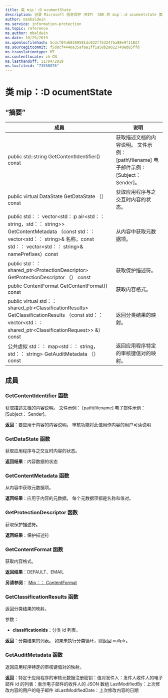 ```yaml
---
title: 类 mip：:D ocumentState
description: 记录 Microsoft 信息保护（MIP） SDK 的 mip：:d ocumentstate 类。
author: msmbaldwin
ms.service: information-protection
ms.topic: reference
ms.author: mbaldwin
ms.date: 10/29/2019
ms.openlocfilehash: 5cdcf04a68269581dc032f753247ba88e9f118d7
ms.sourcegitcommit: f5d8cf4440a35afaa1ff1a58b2a022740ed85ffd
ms.translationtype: MT
ms.contentlocale: zh-CN
ms.lasthandoff: 11/04/2019
ms.locfileid: "73558876"
---
```

# <a name="class-mipdocumentstate"></a>类 mip：:D ocumentState 
  
## <a name="summary"></a>“摘要”
 成員                        | 说明                                
--------------------------------|---------------------------------------------
public std::string GetContentIdentifier() const  |  获取描述文档的内容说明。 文件示例： [path\filename] 电子邮件示例： [Subject： Sender]。
public virtual DataState GetDataState （） const  |  获取应用程序与之交互时内容的状态。
public std：： vector\<std：:p air\<std：： string，std：： string\>\> GetContentMetadata （const std：： vector\<std：： string\>& 名称，const std：： vector\<std：： string\>& namePrefixes）const  |  从内容中获取元数据项。
public std：： shared_ptr\<ProtectionDescriptor\> GetProtectionDescriptor （） const  |  获取保护描述符。
public ContentFormat GetContentFormat() const  |  获取内容格式。
public virtual std：： shared_ptr\<ClassificationResults\> GetClassificationResults （const std：： vector\<std：： shared_ptr\<ClassificationRequest\>\> &） const  |  返回分类结果的映射。
公共虚拟 std：： map\<std：： string，std：： string\> GetAuditMetadata （） const  |  返回应用程序特定的审核键值对的映射。
  
## <a name="members"></a>成員
  
### <a name="getcontentidentifier-function"></a>GetContentIdentifier 函数
获取描述文档的内容说明。 文件示例： [path\filename] 电子邮件示例： [Subject： Sender]。

  
**返回**：要应用于内容的内容说明。
审核功能将此值用作内容的用户可读说明
  
### <a name="getdatastate-function"></a>GetDataState 函数
获取应用程序与之交互时内容的状态。

  
**返回结果**：内容数据的状态
  
### <a name="getcontentmetadata-function"></a>GetContentMetadata 函数
从内容中获取元数据项。

  
**返回结果**：应用于内容的元数据。 每个元数据项都是名称和值对。
  
### <a name="getprotectiondescriptor-function"></a>GetProtectionDescriptor 函数
获取保护描述符。

  
**返回结果**：保护描述符
  
### <a name="getcontentformat-function"></a>GetContentFormat 函数
获取内容格式。

  
**返回结果**：DEFAULT、EMAIL 
  
**另请参阅**： [Mip：： ContentFormat](mip-enums-and-structs.md#contentformat-enum)
  
### <a name="getclassificationresults-function"></a>GetClassificationResults 函数
返回分类结果的映射。

参数：  
* **classificationIds**：分类 id 列表。 



  
**返回**：分类结果的列表。 如果未执行分类循环，则返回 nullptr。
  
### <a name="getauditmetadata-function"></a>GetAuditMetadata 函数
返回应用程序特定的审核键值对的映射。

  
**返回**：特定于应用程序的审核元数据注册密钥：值对发件人：发件人收件人的电子邮件 id 的列表：表示电子邮件的收件人的 JSON 数组 LastModifiedBy：上次修改内容的用户的电子邮件 idLastModifiedDate：上次修改内容的日期